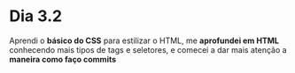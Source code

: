 # Dia 3.2

Aprendi o **básico do CSS** para estilizar o HTML, me **aprofundei em HTML** conhecendo mais tipos de tags e seletores, e comecei a dar mais atenção a **maneira como faço commits**
